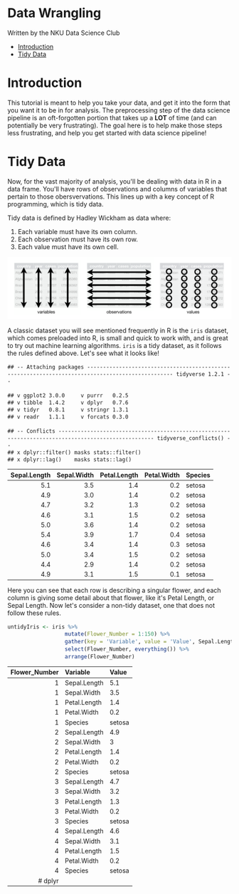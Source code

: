 Data Wrangling
================
Written by the NKU Data Science Club

-   [Introduction](#introduction)
-   [Tidy Data](#tidy-data)

Introduction
============

This tutorial is meant to help you take your data, and get it into the form that you want it to be in for analysis. The preprocessing step of the data science pipeline is an oft-forgotten portion that takes up a **LOT** of time (and can potentially be very frustrating). The goal here is to help make those steps less frustrating, and help you get started with data science pipeline!

Tidy Data
=========

Now, for the vast majority of analysis, you'll be dealing with data in R in a data frame. You'll have rows of observations and columns of variables that pertain to those obersvervations. This lines up with a key concept of R programming, which is tidy data.

Tidy data is defined by Hadley Wickham as data where:

1.  Each variable must have its own column.
2.  Each observation must have its own row.
3.  Each value must have its own cell.

![](figures/tidyData.PNG)

A classic dataset you will see mentioned frequently in R is the `iris` dataset, which comes preloaded into R, is small and quick to work with, and is great to try out machine learning algorithms. `iris` is a tidy dataset, as it follows the rules defined above. Let's see what it looks like!

    ## -- Attaching packages ------------------------------------------------------------------------------------------------- tidyverse 1.2.1 --

    ## v ggplot2 3.0.0     v purrr   0.2.5
    ## v tibble  1.4.2     v dplyr   0.7.6
    ## v tidyr   0.8.1     v stringr 1.3.1
    ## v readr   1.1.1     v forcats 0.3.0

    ## -- Conflicts ---------------------------------------------------------------------------------------------------- tidyverse_conflicts() --
    ## x dplyr::filter() masks stats::filter()
    ## x dplyr::lag()    masks stats::lag()

|  Sepal.Length|  Sepal.Width|  Petal.Length|  Petal.Width| Species |
|-------------:|------------:|-------------:|------------:|:--------|
|           5.1|          3.5|           1.4|          0.2| setosa  |
|           4.9|          3.0|           1.4|          0.2| setosa  |
|           4.7|          3.2|           1.3|          0.2| setosa  |
|           4.6|          3.1|           1.5|          0.2| setosa  |
|           5.0|          3.6|           1.4|          0.2| setosa  |
|           5.4|          3.9|           1.7|          0.4| setosa  |
|           4.6|          3.4|           1.4|          0.3| setosa  |
|           5.0|          3.4|           1.5|          0.2| setosa  |
|           4.4|          2.9|           1.4|          0.2| setosa  |
|           4.9|          3.1|           1.5|          0.1| setosa  |

Here you can see that each row is describing a singular flower, and each column is giving some detail about that flower, like it's Petal Length, or Sepal Length. Now let's consider a non-tidy dataset, one that does not follow these rules.

``` r
untidyIris <- iris %>% 
                  mutate(Flower_Number = 1:150) %>% 
                  gather(key = 'Variable', value = 'Value', Sepal.Length, Sepal.Width, Petal.Length, Petal.Width, Species) %>% 
                  select(Flower_Number, everything()) %>% 
                  arrange(Flower_Number)
```

|  Flower\_Number| Variable     | Value  |
|---------------:|:-------------|:-------|
|               1| Sepal.Length | 5.1    |
|               1| Sepal.Width  | 3.5    |
|               1| Petal.Length | 1.4    |
|               1| Petal.Width  | 0.2    |
|               1| Species      | setosa |
|               2| Sepal.Length | 4.9    |
|               2| Sepal.Width  | 3      |
|               2| Petal.Length | 1.4    |
|               2| Petal.Width  | 0.2    |
|               2| Species      | setosa |
|               3| Sepal.Length | 4.7    |
|               3| Sepal.Width  | 3.2    |
|               3| Petal.Length | 1.3    |
|               3| Petal.Width  | 0.2    |
|               3| Species      | setosa |
|               4| Sepal.Length | 4.6    |
|               4| Sepal.Width  | 3.1    |
|               4| Petal.Length | 1.5    |
|               4| Petal.Width  | 0.2    |
|               4| Species      | setosa |
|        \# dplyr|              |        |
